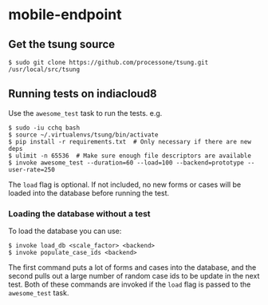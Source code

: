 # mobile-endpoint

## Get the tsung source

```
$ sudo git clone https://github.com/processone/tsung.git /usr/local/src/tsung
```

## Running tests on indiacloud8

Use the `awesome_test` task to run the tests. e.g.
```
$ sudo -iu cchq bash
$ source ~/.virtualenvs/tsung/bin/activate
$ pip install -r requirements.txt  # Only necessary if there are new deps
$ ulimit -n 65536  # Make sure enough file descriptors are available
$ invoke awesome_test --duration=60 --load=100 --backend=prototype --user-rate=250
```
The `load` flag is optional. If not included, no new forms or cases will be loaded into the database before running the test.


### Loading the database without a test

To load the database you can use:
```
$ invoke load_db <scale_factor> <backend>
$ invoke populate_case_ids <backend>
```
The first command puts a lot of forms and cases into the database, and the
second pulls out a large number of random case ids to be update in the next test.
Both of these commands are invoked if the `load` flag is passed to the `awesome_test` task.
